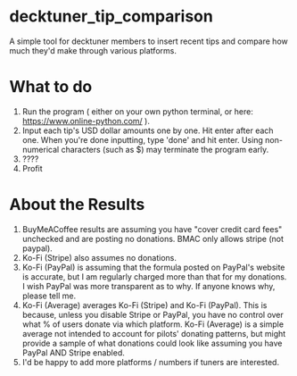 # decktuner_tip_comparison
 A simple tool for decktuner members to insert recent tips and compare how much they'd make through various platforms. 
 
# What to do
1. Run the program ( either on your own python terminal, or here: https://www.online-python.com/ ). 
2. Input each tip's USD dollar amounts one by one. Hit enter after each one. When you're done inputting, type 'done' and hit enter. Using non-numerical characters (such as $) may terminate the program early.
3. ????
4. Profit

# About the Results
1. BuyMeACoffee results are assuming you have "cover credit card fees" unchecked and are posting no donations. BMAC only allows stripe (not paypal). 
2. Ko-Fi (Stripe) also assumes no donations.
3. Ko-Fi (PayPal) is assuming that the formula posted on PayPal's website is accurate, but I am regularly charged more than that for my donations. I wish PayPal was more transparent as to why. If anyone knows why, please tell me.
4. Ko-Fi (Average) averages Ko-Fi (Stripe) and Ko-Fi (PayPal). This is because, unless you disable Stripe or PayPal, you have no control over what % of users donate via which platform. Ko-Fi (Average) is a simple average not intended to account for pilots' donating patterns, but might provide a sample of what donations could look like assuming you have PayPal AND Stripe enabled. 
5. I'd be happy to add more platforms / numbers if tuners are interested.
